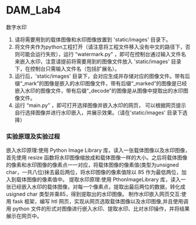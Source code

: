 # DAM_Lab4
数字水印

1. 请将需要用到的载体图像和水印图像放置到 'static/images' 目录下。
2. 将文件夹作为python工程打开（请注意将工程文件移入没有中文的路径下，否则可能会运行失败），运行 “watermark.py” ，即可在控制台通过输入文件名来嵌入水印，注意请提前将需要用到的图像文件放入 'static/images' 目录下，在控制台只需输入文件名（包括扩展名）。
3. 运行后，'static/images' 目录下，会对应生成并存储对应的图像文件。带有后缀“_mark”的图像是嵌入的水印图像文件，带有后缀“_marked”的图像是已经嵌入水印的图像文件，带有后缀“_decode”的图像是从图像中提取出的水印图像文件。
4. 运行 “main.py” ，即可打开选择图像并嵌入水印的网页， 可以根据网页提示自行选择图像并进行水印嵌入，并展示效果。（请在'static/images' 目录下选择）


### 实验原理及实验过程

嵌入水印原理:使用 Python Image Library 库，读入一张载体图像以及水印图像，首先使用 resize 函数将水印图像缩放成和载体图像一样的大小。之后将载体图像的像素和水印图像的像素点一一对应，将载体图像的像素值(类型为unsigned char，一共八位)抹去最后两位，将水印图像的像素值除以 85 作为最低两位，加入到载体图像的像素值中。
提取水印原理:使用 PthonImageLibrary 库，读入一张已经嵌入水印的载体图像，对每一个像素点，提取出最后两位的数据，转化成 usigned char 类型并乘85，得到提取出的水印图像。
制作水印嵌入网页交互:使用 fask 框架，编写 htl 网页，实现从网页选取载体图像以及水印图像,并且使用调用 python 文件的形式对图像进行嵌入水印、提取水印、比对水印操作，并将结果展示在网页中。
